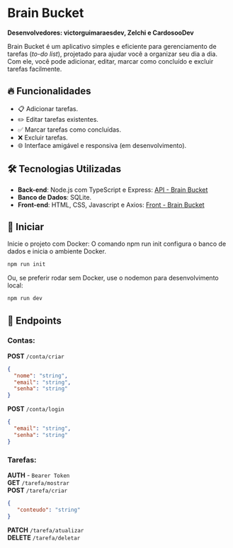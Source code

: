 # Brain Bucket

**Desenvolvedores: victorguimaraesdev, Zelchi e CardosooDev**

Brain Bucket é um aplicativo simples e eficiente para gerenciamento de tarefas (*to-do list*), projetado para ajudar você a organizar seu dia a dia. Com ele, você pode adicionar, editar, marcar como concluído e excluir tarefas facilmente.

## 🔥 Funcionalidades

- 📋 Adicionar tarefas.
- ✏️ Editar tarefas existentes.
- ✅ Marcar tarefas como concluídas.
- ❌ Excluir tarefas.
- 🌐 Interface amigável e responsiva (em desenvolvimento).

## 🛠️ Tecnologias Utilizadas

- **Back-end**: Node.js com TypeScript e Express: [API - Brain Bucket](https://github.com/Zelchi/BrainBucket-API)
- **Banco de Dados**: SQLite.
- **Front-end**: HTML, CSS, Javascript e Axios: [Front - Brain Bucket](https://github.com/victorguimaraesdev/BrainBucket-FrontEnd)

## 📜 Iniciar
Inicie o projeto com Docker: O comando npm run init configura o banco de dados e inicia o ambiente Docker.
   ```bash
   npm run init
   ```
Ou, se preferir rodar sem Docker, use o nodemon para desenvolvimento local:
   ```bash
   npm run dev
   ```

## 📜 Endpoints
### Contas:
   **POST** `/conta/criar` <br>
   ```json
   {
     "nome": "string",
     "email": "string",
     "senha": "string"
   }
   ```
   **POST** `/conta/login` <br>
   ```json
   {
     "email": "string",
     "senha": "string"
   }
   ```
### Tarefas:
   **AUTH** - `Bearer Token` <br>
   **GET** `/tarefa/mostrar` <br>
   **POST** `/tarefa/criar` <br>
   ```json
   {
      "conteudo": "string"
   }
   ```
   **PATCH** `/tarefa/atualizar` <br>
   **DELETE** `/tarefa/deletar`

   
